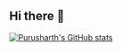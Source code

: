 ## Hi there 👋

[![Purusharth's GitHub stats](https://github-readme-stats.vercel.app/api?username=purusharthmalik&show_icons=true&theme=radical)](https://github.com/anuraghazra/github-readme-stats)
